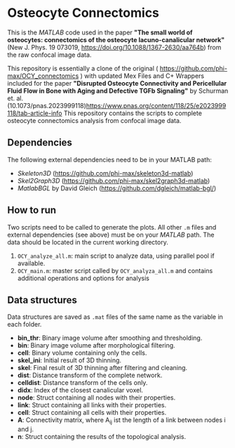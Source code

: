 # Osteocyte Connectomics
This is the _MATLAB_ code used in the paper __"The small world of osteocytes: connectomics of the osteocyte lacuno-canalicular network"__ (New J. Phys. 19 073019, https://doi.org/10.1088/1367-2630/aa764b) from the raw confocal image data.

This repository is essentially a clone of the original ( https://github.com/phi-max/OCY_connectomics ) with updated Mex Files and C+ Wrappers included for the paper __"Disrupted Osteocyte Connectivity and Pericellular Fluid Flow in Bone with Aging and Defective TGFb Signaling"__ by Schurman et. al. (10.1073/pnas.2023999118)https://www.pnas.org/content/118/25/e2023999118/tab-article-info This repository contains the scripts to complete osteocyte connectomics analysis from confocal image data.


## Dependencies
The following external dependencies need to be in your MATLAB path:

- _Skeleton3D_ (https://github.com/phi-max/skeleton3d-matlab)
- _Skel2Graph3D_ (https://github.com/phi-max/skel2graph3d-matlab)
- _MatlabBGL_ by David Gleich (https://github.com/dgleich/matlab-bgl/)

## How to run
Two scripts need to be called to generate the plots. All other `.m` files and external dependencies (see above) must be on your _MATLAB_ path. The data should be located in the current working directory.

1. `OCY_analyze_all.m`: main script to analyze data, using parallel pool if available.
2. `OCY_main.m`: master script called by `OCY_analyza_all.m` and contains additional operations and options for analysis 

## Data structures
Data structures are saved as `.mat` files of the same name as the variable in each folder.

- **bin_thr**: Binary image volume after smoothing and thresholding.
- **bin**: Binary image volume after morphological filtering.
- **cell**: Binary volume containing only the cells.
- **skel_ini**: Initial result of 3D thinning.
- **skel**: Final result of 3D thinning after filtering and cleaning.
- **dist**: Distance transform of the complete network.
- **celldist**: Distance transform of the cells only.
- **didx**: Index of the closest canalicular voxel.
- **node**: Struct containing all nodes with their properties.
- **link**: Struct containing all links with their properties.
- **cell**: Struct containing all cells with their properties.
- **A**: Connectivity matrix, where A<sub>ij</sub> ist the length of a link between nodes i and j.
- **n**: Struct containing the results of the topological analysis.
